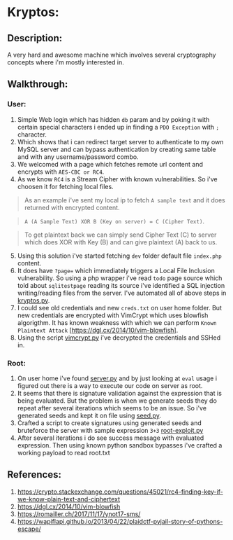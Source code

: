 # Kryptos:

## Description:
A very hard and awesome machine which involves several cryptography concepts where i'm mostly interested in.

## Walkthrough:
### User:
1. Simple Web login which has hidden ``db`` param and by poking it with certain special characters i ended up in finding a ``PDO Exception`` with ``;`` character.
2. Which shows that i can redirect target server to authenticate to my own MySQL server and can bypass authentication by creating same table and with any username/password combo.
3. We welcomed with a page which fetches remote url content and encrypts with ``AES-CBC or RC4``.
4. As we know ``RC4`` is a Stream Cipher with known vulnerabilities. So i've choosen it for fetching local files.

> As an example i've sent my local ip to fetch ``A sample text`` and it does returned with encrypted content.

> ``A (A Sample Text) XOR B (Key on server) = C (Cipher Text)``. 

> To get plaintext back we can simply send Cipher Text (C) to server which does XOR with Key (B) and can give plaintext (A) back to us.

5. Using this solution i've started fetching ``dev`` folder default file ``index.php`` content.
6. It does have ``?page=`` which immediately triggers a Local File Inclusion vulnerability. So using a php wrapper i've read ``todo`` page source which told about ``sqlitestpage`` reading its source i've identified a SQL injection writing/reading files from the server. I've automated all of above steps in [kryptos.py](https://github.com/MrR3boot/HackTheBox/blob/master/Boxes/Kryptos/kryptos.py).
7. I could see old credentials and new ``creds.txt`` on user home folder. But new credentials are encrypted with VimCrypt which uses blowfish algorigthm. It has known weakness with which we can perform ``Known Plaintext Attack`` [https://dgl.cx/2014/10/vim-blowfish].
8. Using the script [vimcrypt.py](https://github.com/MrR3boot/HackTheBox/blob/master/Boxes/Kryptos/vimcrypt.py) i've decrypted the credentials and SSHed in.

### Root:
1. On user home i've found [server.py](https://github.com/MrR3boot/HackTheBox/blob/master/Boxes/Kryptos/server.py) and by just looking at ``eval`` usage i figured out there is a way to execute our code on server as root.
2. It seems that there is signature validation against the expression that is being evaluated. But the problem is when we generate seeds they do repeat after several iterations which seems to be an issue. So i've generated seeds and kept it on file using [seed.py](https://github.com/MrR3boot/HackTheBox/blob/master/Boxes/Kryptos/seed.py).
3. Crafted a script to create signatures using generated seeds and bruteforce the server with sample expression ``3+3`` [root-exploit.py](https://github.com/MrR3boot/HackTheBox/blob/master/Boxes/Kryptos/root-exploit.py)
4. After several iterations i do see success message with evaluated expression. Then using known python sandbox bypasses i've crafted a working payload to read root.txt

## References:
1. https://crypto.stackexchange.com/questions/45021/rc4-finding-key-if-we-know-plain-text-and-ciphertext
2. https://dgl.cx/2014/10/vim-blowfish
3. https://romailler.ch/2017/11/17/ynot17-sms/
4. https://wapiflapi.github.io/2013/04/22/plaidctf-pyjail-story-of-pythons-escape/
